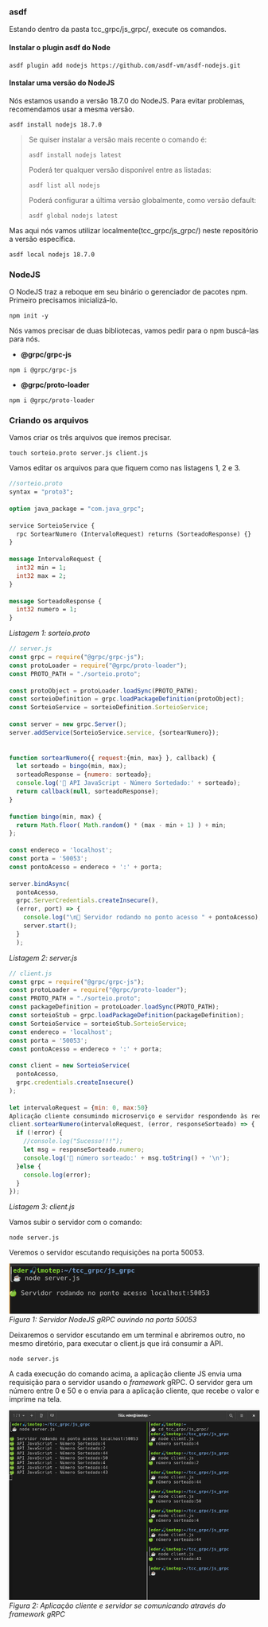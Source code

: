 
### asdf
Estando dentro da pasta tcc_grpc/js_grpc/, execute os comandos.

#### Instalar o plugin asdf do Node

```
asdf plugin add nodejs https://github.com/asdf-vm/asdf-nodejs.git
```

#### Instalar uma versão do NodeJS

Nós estamos usando a versão 18.7.0 do NodeJS. Para evitar problemas, recomendamos usar a mesma versão. 

```
asdf install nodejs 18.7.0
```

> Se quiser instalar a versão mais recente o comando é:
> ```
> asdf install nodejs latest
> ```
> Poderá ter qualquer versão disponível entre as listadas:
> ```
> asdf list all nodejs
> ```
> Poderá configurar a última versão globalmente, como versão default:
> ```
> asdf global nodejs latest
> ```

Mas aqui nós vamos utilizar localmente(tcc_grpc/js_grpc/) neste repositório a versão específica.
```
asdf local nodejs 18.7.0
```

### NodeJS

O NodeJS traz a reboque em seu binário o gerenciador de pacotes npm. Primeiro precisamos inicializá-lo.
```
npm init -y
```

Nós vamos precisar de duas bibliotecas, vamos pedir para o npm buscá-las para nós.

- **@grpc/grpc-js**
```
npm i @grpc/grpc-js
```
- **@grpc/proto-loader**
```
npm i @grpc/proto-loader
```

### Criando os arquivos

Vamos criar os três arquivos que iremos precisar.

```
touch sorteio.proto server.js client.js
```

Vamos editar os arquivos para que fiquem como nas listagens 1, 2 e 3.

```proto
//sorteio.proto
syntax = "proto3";

option java_package = "com.java_grpc";

service SorteioService {
  rpc SortearNumero (IntervaloRequest) returns (SorteadoResponse) {}
}

message IntervaloRequest {
  int32 min = 1;
  int32 max = 2;
}

message SorteadoResponse {
  int32 numero = 1;
}

```
_Listagem 1: sorteio.proto_


```js
// server.js
const grpc = require("@grpc/grpc-js");
const protoLoader = require("@grpc/proto-loader");
const PROTO_PATH = "./sorteio.proto";

const protoObject = protoLoader.loadSync(PROTO_PATH);
const sorteioDefinition = grpc.loadPackageDefinition(protoObject);
const SorteioService = sorteioDefinition.SorteioService;

const server = new grpc.Server();
server.addService(SorteioService.service, {sortearNumero});


function sortearNumero({ request:{min, max} }, callback) {
  let sorteado = bingo(min, max);
  sorteadoResponse = {numero: sorteado};
  console.log('🍏 API JavaScript - Número Sortedado:' + sorteado);
  return callback(null, sorteadoResponse);
}

function bingo(min, max) {
  return Math.floor( Math.random() * (max - min + 1) ) + min;
};

const endereco = 'localhost';
const porta = '50053';
const pontoAcesso = endereco + ':' + porta;

server.bindAsync(
  pontoAcesso,
  grpc.ServerCredentials.createInsecure(),
  (error, port) => {
    console.log("\n🍏 Servidor rodando no ponto acesso " + pontoAcesso);
    server.start();
  }
  );
```
_Listagem 2: server.js_


```js
// client.js
const grpc = require("@grpc/grpc-js");
const protoLoader = require("@grpc/proto-loader");
const PROTO_PATH = "./sorteio.proto";
const packageDefinition = protoLoader.loadSync(PROTO_PATH);
const sorteioStub = grpc.loadPackageDefinition(packageDefinition);
const SorteioService = sorteioStub.SorteioService;
const endereco = 'localhost';
const porta = '50053';
const pontoAcesso = endereco + ':' + porta;

const client = new SorteioService(
  pontoAcesso,
  grpc.credentials.createInsecure()
);

let intervaloRequest = {min: 0, max:50}
Aplicação cliente consumindo microserviço e servidor respondendo às requisições com gRPC
client.sortearNumero(intervaloRequest, (error, responseSorteado) => {  
  if (!error) {
    //console.log("Sucesso!!!");
    let msg = responseSorteado.numero;
    console.log('🍏 número sorteado:' + msg.toString() + '\n');
  }else {
    console.log(error);
  }
});
```
_Listagem 3: client.js_

Vamos subir o servidor com o comando:
```
node server.js
```
Veremos o servidor escutando requisições na porta 50053.

<img alt="Servidor NodeJS gRPC ouvindo na porta 50053" title="Servidor NodeJS gRPC ouvindo na porta 50053" src="images/node_serving.png"><br>
_Figura 1: Servidor NodeJS gRPC ouvindo na porta 50053_

Deixaremos o servidor escutando em um terminal e abriremos outro, no mesmo diretório, para executar o client.js que irá consumir a API.

```Aplicação cliente consumindo microserviço e servidor respondendo às requisições com gRPC
node server.js
```

A cada execução do comando acima, a aplicação cliente JS envia uma requisição para o servidor usando o _framework_ gRPC. O servidor gera um número entre 0 e 50 e o envia para a aplicação cliente, que recebe o valor e imprime na tela.  

<img alt="Aplicação cliente e servidor se comunicando através do framework gRPC" title="Aplicação cliente e servidor se comunicando através do framework gRPC" src="images/js_grpc_test.png"><br>
_Figura 2: Aplicação cliente e servidor se comunicando através do framework gRPC_


